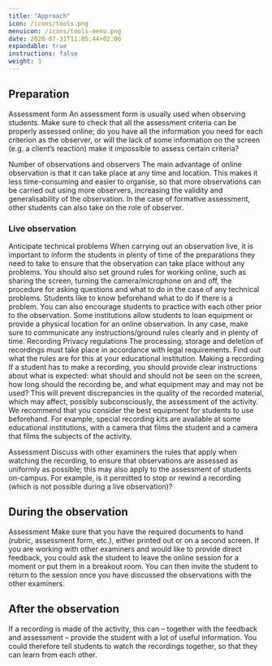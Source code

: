 ```yaml
---
title: "Approach"
icon: /icons/tools.png
menuicon: /icons/tools-menu.png
date: 2020-07-31T11:05:44+02:00
expandable: true
instructions: false
weight: 3
---
```


## Preparation 
 
Assessment form An assessment form is usually used when observing students. Make sure to check that all the assessment criteria can be properly assessed online; do you have all the information you need for each criterion as the observer, or will the lack of some information on the screen (e.g. a client’s reaction) make it impossible to assess certain criteria? 

Number of observations and observers The main advantage of online observation is that it can take place at any time and location. This makes it less time-consuming and easier to organise, so that more observations can be carried out using more observers, increasing the validity and generalisability of the observation. In the case of formative assessment, other students can also take on the role of observer. 

### Live observation

Anticipate technical problems When carrying out an observation live, it is important to inform the students in plenty of time of the preparations they need to take to ensure that the observation can take place without any problems. You should also set ground rules for working online, such as sharing the screen, turning the camera/microphone on and off, the procedure for asking questions and what to do in the case of any technical problems. Students like to know beforehand what to do if there is a problem. You can also encourage students to practice with each other prior to the observation. Some institutions allow students to loan equipment or provide a physical location for an online observation. In any case, make sure to communicate any instructions/ground rules clearly and in plenty of time. 
Recording
Privacy regulations The processing, storage and deletion of recordings must take place in accordance with legal requirements. Find out what the rules are for this at your educational institution. 
Making a recording If a student has to make a recording, you should provide clear instructions about what is expected: what should and should not be seen on the screen, how long should the recording be, and what equipment may and may not be used? This will prevent discrepancies in the quality of the recorded material, which may affect, possibly subconsciously, the assessment of the activity. We recommend that you consider the best equipment for students to use beforehand. For example, special recording kits are available at some educational institutions, with a camera that films the student and a camera that films the subjects of the activity. 

Assessment Discuss with other examiners the rules that apply when watching the recording, to ensure that observations are assessed as uniformly as possible; this may also apply to the assessment of students on-campus. For example, is it permitted to stop or rewind a recording (which is not possible during a live observation)?

## During the observation 

Assessment Make sure that you have the required documents to hand (rubric, assessment form, etc.), either printed out or on a second screen. If you are working with other examiners and would like to provide direct feedback, you could ask the student to leave the online session for a moment or put them in a breakout room. You can then invite the student to return to the session once you have discussed the observations with the other examiners.


## After the observation 

If a recording is made of the activity, this can – together with the feedback and assessment – provide the student with a lot of useful information. You could therefore tell students to watch the recordings together, so that they can learn from each other. 
